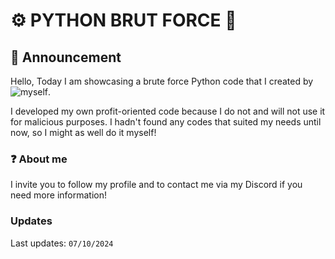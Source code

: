 # ⚙️ PYTHON BRUT FORCE 🐍

## 🚨 Announcement
Hello,
Today I am showcasing a brute force Python code that I created by ![myself](https://github.com/ruuliooo).

I developed my own profit-oriented code because I do not and will not use it for malicious purposes.
I hadn't found any codes that suited my needs until now, so I might as well do it myself!

### ❓ About me 
I invite you to follow my profile and to contact me via my Discord if you need more information!

### Updates
Last updates: ```07/10/2024```
